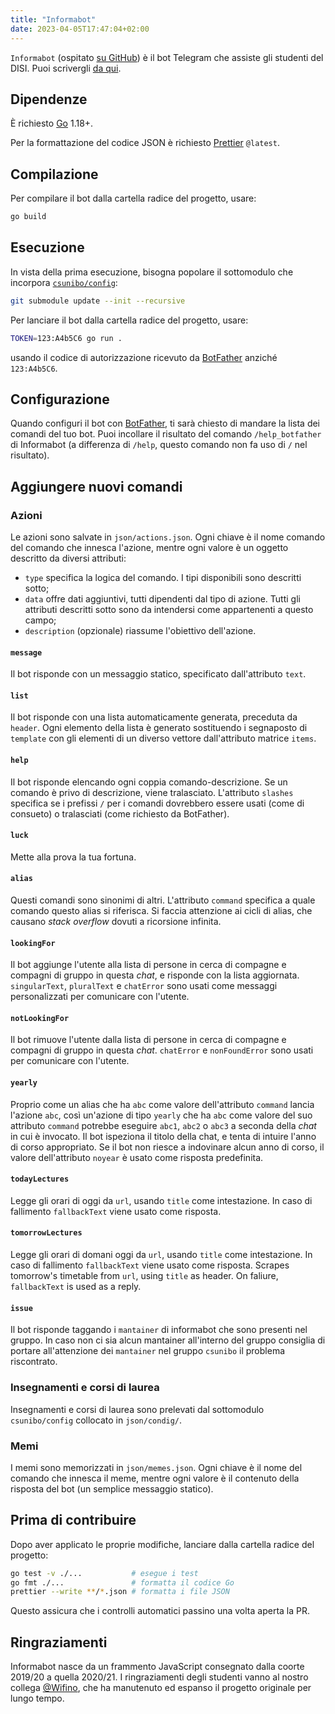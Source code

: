 ```yaml
---
title: "Informabot"
date: 2023-04-05T17:47:04+02:00
---
```


`Informabot` (ospitato [su GitHub](https://github.com/csunibo/informabot)) è il
bot Telegram che assiste gli studenti del DISI. Puoi scrivergli [da qui](https://t.me/UniboInformabot).

## Dipendenze

È richiesto [Go](https://go.dev/) 1.18+.

Per la formattazione del codice JSON è richiesto
[Prettier](https://prettier.io/) `@latest`.

## Compilazione

Per compilare il bot dalla cartella radice del progetto, usare:

```bash
go build
```

## Esecuzione

In vista della prima esecuzione, bisogna popolare il sottomodulo che incorpora
[`csunibo/config`](../infrastruttura/configurazioni/):

```bash
git submodule update --init --recursive
```

Per lanciare il bot dalla cartella radice del progetto, usare:

```bash
TOKEN=123:A4b5C6 go run .
```

usando il codice di autorizzazione ricevuto da
[BotFather](https://core.telegram.org/bots#6-botfather) anziché
`123:A4b5C6`.

## Configurazione

Quando configuri il bot con
[BotFather](https://core.telegram.org/bots#6-botfather), ti sarà chiesto di
mandare la lista dei comandi del tuo bot. Puoi incollare il risultato del
comando `/help_botfather` di Informabot (a differenza di `/help`, questo comando
non fa uso di `/` nel risultato).

## Aggiungere nuovi comandi

### Azioni

Le azioni sono salvate in `json/actions.json`. Ogni chiave è il nome comando
del comando che innesca l'azione, mentre ogni valore è un oggetto descritto da
diversi attributi:

- `type` specifica la logica del comando. I tipi disponibili sono descritti
  sotto;
- `data` offre dati aggiuntivi, tutti dipendenti dal tipo di azione. Tutti gli
  attributi descritti sotto sono da intendersi come appartenenti a questo campo;
- `description` (opzionale) riassume l'obiettivo dell'azione.

#### `message`

Il bot risponde con un messaggio statico, specificato dall'attributo `text`.

#### `list`

Il bot risponde con una lista automaticamente generata, preceduta da `header`.
Ogni elemento della lista è generato sostituendo i segnaposto di `template`
con gli elementi di un diverso vettore dall'attributo matrice `items`.

#### `help`

Il bot risponde elencando ogni coppia comando-descrizione. Se un comando è privo
di descrizione, viene tralasciato. L'attributo `slashes` specifica se i
prefissi `/` per i comandi dovrebbero essere usati (come di consueto) o
tralasciati (come richiesto da BotFather).

#### `luck`

Mette alla prova la tua fortuna.

#### `alias`

Questi comandi sono sinonimi di altri. L'attributo `command` specifica a quale
comando questo alias si riferisca. Si faccia attenzione ai cicli di alias, che
causano _stack overflow_ dovuti a ricorsione infinita.

#### `lookingFor`

Il bot aggiunge l'utente alla lista di persone in cerca di compagne e compagni
di gruppo in questa _chat_, e risponde con la lista aggiornata. `singularText`,
`pluralText` e `chatError` sono usati come messaggi personalizzati per
comunicare con l'utente.

#### `notLookingFor`

Il bot rimuove l'utente dalla lista di persone in cerca di compagne e compagni
di gruppo in questa _chat_. `chatError` e `nonFoundError` sono usati per
comunicare con l'utente.

#### `yearly`

Proprio come un alias che ha `abc` come valore dell'attributo `command` lancia
l'azione `abc`, così un'azione di tipo `yearly` che ha `abc` come valore del suo
attributo `command` potrebbe eseguire `abc1`, `abc2` o `abc3` a seconda della
_chat_ in cui è invocato. Il bot ispeziona il titolo della chat, e tenta di
intuire l'anno di corso appropriato. Se il bot non riesce a indovinare alcun
anno di corso, il valore dell'attributo `noyear` è usato come risposta
predefinita.

#### `todayLectures`

Legge gli orari di oggi da `url`, usando `title` come intestazione. In caso di
fallimento `fallbackText` viene usato come risposta.

#### `tomorrowLectures`

Legge gli orari di domani oggi da `url`, usando `title` come intestazione. In
caso di fallimento `fallbackText` viene usato come risposta.
Scrapes tomorrow's timetable from `url`, using `title` as header. On faliure,
`fallbackText` is used as a reply.

#### `issue`

Il bot risponde taggando i `mantainer` di informabot che sono presenti nel gruppo.
In caso non ci sia alcun mantainer all'interno del gruppo consiglia di portare 
all'attenzione dei `mantainer` nel gruppo `csunibo` il problema riscontrato.

### Insegnamenti e corsi di laurea

Insegnamenti e corsi di laurea sono prelevati dal sottomodulo `csunibo/config`
collocato in `json/condig/`.

### Memi

I memi sono memorizzati in `json/memes.json`. Ogni chiave è il nome del comando
che innesca il meme, mentre ogni valore è il contenuto della risposta del bot
(un semplice messaggio statico).

## Prima di contribuire

Dopo aver applicato le proprie modifiche, lanciare dalla cartella radice del
progetto:

```bash
go test -v ./...           # esegue i test
go fmt ./...               # formatta il codice Go
prettier --write **/*.json # formatta i file JSON
```

Questo assicura che i controlli automatici passino una volta aperta la PR.

## Ringraziamenti

Informabot nasce da un frammento JavaScript consegnato dalla coorte 2019/20 a
quella 2020/21. I ringraziamenti degli studenti vanno al nostro collega
[@Wifino](https://github.com/Wifino), che ha manutenuto ed espanso il progetto
originale per lungo tempo.
